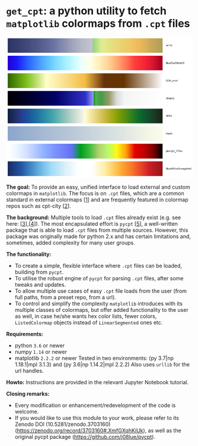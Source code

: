 # `get_cpt`: a python utility to fetch `matplotlib` colormaps from `.cpt` files

![main image](main_img.png)

**The goal:** To provide an easy, unified interface to load external and custom colormaps in `matplotlib`. The focus is on `.cpt` files, which are a common standard in external colormaps [[1]] and are frequently featured in colormap repos such as cpt-city [[2]].

**The background:** Multiple tools to load `.cpt` files already exist (e.g. see here: [[3]],[[4]]). The most encapsulated effort is `pycpt` [[5]], a well-written package that is able to load `.cpt` files from multiple sources. However, this package was originally made for python 2.x and has certain limitations and, sometimes, added complexity for many user groups. 

**The functionality:**
- To create a simple, flexible interface where `.cpt` files can be loaded, building from `pycpt`.
- To utilise the robust engine of `pycpt` for parsing `.cpt` files, after some tweaks and updates. 
- To allow multiple use cases of easy `.cpt` file loads from the user (from full paths, from a preset repo, from a url). 
- To control and simplify the complexity `matplotlib` introduces with its multiple classes of colormaps, but offer added functionality to the user as well, in case he/she wants hex color lists, fewer colors, `ListedColormap` objects instead of `LinearSegmented` ones etc.

**Requirements:**
- python `3.6` or newer
- numpy `1.14` or newer
- matplotlib `2.2.2` or newer
Tested in two environments: (py 3.7|np 1.18.1|mpl 3.1.3) and (py 3.6|np 1.14.2|mpl 2.2.2)
Also uses `urllib` for the url handles.

**Howto:**
Instructions are provided in the relevant Jupyter Notebook tutorial.

**Closing remarks:**
- Every modification or enhancement/redevelopment of the code is welcome.
- If you would like to use this module to your work, please refer to its Zenodo DOI (10.5281/zenodo.3703160)(https://zenodo.org/record/3703160#.XmfGXqhKiUk), as well as the original pycpt package (https://github.com/j08lue/pycpt). 


[1]: https://en.wikipedia.org/wiki/CPT_(file_format)
[2]: http://soliton.vm.bytemark.co.uk/pub/cpt-city/
[3]: https://stackoverflow.com/questions/48322741/is-there-a-way-to-save-a-custom-matplotlib-colorbar-to-use-elsewhere
[4]: https://scipy-cookbook.readthedocs.io/items/Matplotlib_Loading_a_colormap_dynamically.html
[5]: https://github.com/j08lue/pycpt/blob/master/pycpt/load.py
